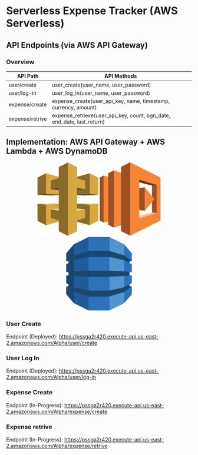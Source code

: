 # Serverless Expense Tracker (AWS Serverless)


## API Endpoints (via AWS API Gateway)

### Overview 

| API Path        | API Methods                                                               |
| --------------- | ------------------------------------------------------------------------- |
| user/create     | user_create(user_name, user_password)                                     |
| user/log-in     | user_log_in(user_name, user_password)                                     |
| expense/create  | expense_create(user_api_key, name, timestamp, currency, amount)           |
| expense/retrive | expense_retrieve(user_api_key, count, bgn_date, end_date, last_return)    |

## Implementation: AWS API Gateway + AWS Lambda + AWS DynamoDB

<p align="center">
  <img src="readme_img/aws-api-gateway.svg" height="200" title="api-gateway">
  <img src="readme_img/aws-lambda.svg" height="200" title="lambda">
  <img src="readme_img/aws-dynamodb.svg" height="200" title="dymanodb">
</p>


### User Create 
Endpoint (Deployed): https://pssga2r420.execute-api.us-east-2.amazonaws.com/Alpha/user/create 


### User Log In 
Endpoint (Deployed): https://pssga2r420.execute-api.us-east-2.amazonaws.com/Alpha/user/log-in

### Expense Create 
Endpoint (In-Progress): https://pssga2r420.execute-api.us-east-2.amazonaws.com/Alpha/expense/create

### Expense retrive 
Endpoint (In-Progress): https://pssga2r420.execute-api.us-east-2.amazonaws.com/Alpha/expense/retrive
